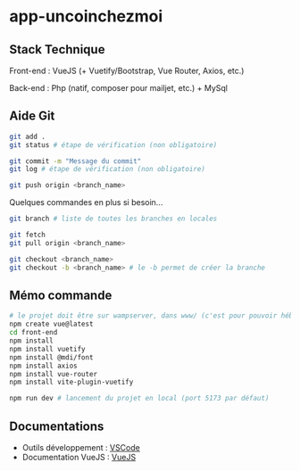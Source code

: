 # app-uncoinchezmoi

## Stack Technique 

Front-end : VueJS (+ Vuetify/Bootstrap, Vue Router, Axios, etc.)

Back-end : Php (natif, composer pour mailjet, etc.) + MySql

## Aide Git

```sh
git add .
git status # étape de vérification (non obligatoire)

git commit -m "Message du commit"
git log # étape de vérification (non obligatoire)

git push origin <branch_name>
```

Quelques commandes en plus si besoin...

```sh
git branch # liste de toutes les branches en locales

git fetch
git pull origin <branch_name>

git checkout <branch_name>
git checkout -b <branch_name> # le -b permet de créer la branche 
```

## Mémo commande 

```sh
# le projet doit être sur wampserver, dans www/ (c'est pour pouvoir héberger la partie back-end)
npm create vue@latest
cd front-end
npm install
npm install vuetify
npm install @mdi/font
npm install axios
npm install vue-router
npm install vite-plugin-vuetify
```

```sh 
npm run dev # lancement du projet en local (port 5173 par défaut)
```

## Documentations

- Outils développement : [VSCode](https://code.visualstudio.com/)
- Documentation VueJS : [VueJS](https://vuejs.org/guide/introduction.html)
